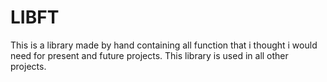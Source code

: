 # LIBFT

This is a library made by hand containing all function that i thought i would need for present and future projects. This library is used in all other projects.